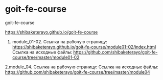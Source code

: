 # goit-fe-course
goit-fe-course

https://shibaketerayo.github.io/goit-fe-course

1. module_01-02. Cсылка на рабочую страницу: https://shibaketerayo.github.io/goit-fe-course/module01-02/index.html Ссылка на исходные файлы: https://github.com/shibaketerayo/goit-fe-course/tree/master/module01-02

2.module_04. Ссылка на рабочую страницу:
   Ссылка на исходные файлы: https://github.com/shibaketerayo/goit-fe-course/tree/master/module04
